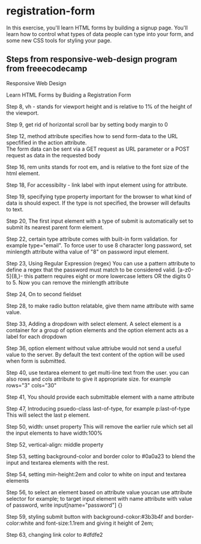 # registration-form
In this exercise, you'll learn HTML forms by building a signup page. You'll learn how to control what types of data people can type into your form, and some new CSS tools for styling your page.

## Steps from responsive-web-design program from freeecodecamp
Responsive Web Design

Learn HTML Forms by Buiding a Registration Form

Step 8, vh - stands for viewport height and is relative to 1% of the height of the viewport.

Step 9, get rid of horizontal scroll bar by setting body margin to 0

Step 12, method attribute specifies how to send form-data to the URL specfified in the action attribute.  
The form data can be sent via a GET request as URL parameter or a POST request as data in the requested body 

Step 16, rem units stands for root em, and is relative to the font size of the html element.   

Step 18, For accessibilty - link label with input element using for attribute.

Step 19, specifying type property important for the browser to what kind of data is should expect. If the type is not specified, the browser will defaults to text.

Step 20, The first input element with a type of submit is automatically set to submit its nearest parent form element.

Step 22, certain type attribute comes with built-in form validation. for example type="email". To force user to use 8 character long password, set minlength attribute witha value of "8" on password input element.

Step 23, Using Regular Expression (regex) 
You can use a pattern attribute to define a regex that the password must match  to be considered valid.
[a-z0-5]{8,}- this  pattern requires eight or more lowercase letters OR  the digits 0 to 5. Now you can remove the minlength attribute

Step 24, On to second fieldset

Step 28, to make radio button relatable, give them name attribute with same value.

Step 33, Adding a dropdown with select element. A select element is a container for a group of option elements and the option element acts as a label for each dropdown

Step 36, option  element without value attriube would not send a useful value to the server. By default the text content of the option will be used when form is submitted.

Step 40, use textarea element to get multi-line text from the user. you can also rows and cols attribute to give it appropriate size. for example rows="3" cols="30"

Step 41, You should provide each submittable element with a name attribute

Step 47, Introducing psuedo-class last-of-type, for example p:last-of-type
This will select the last p element. 

Step 50, width: unset property
This will remove the earlier rule which set all the input elements to have width:100%

Step 52, vertical-align: middle property

Step 53, setting background-color and border color to #0a0a23 to blend the input and textarea elements with the rest.

Step 54, setting min-height:2em and color to white on input and textarea elements 

Step 56, to select an element based on attribute value youcan use attribute selector
for example; to target input element with name attribute with value of password,
write input[name="password"] {}

Step 59, styling submit button with background-cokor:#3b3b4f and border-color:white and font-size:1.1rem and giving it height of 2em;

Step 63, changing link color to #dfdfe2
